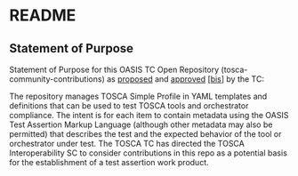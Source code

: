 <div>
<h1>README</h1>


<div>
<h2><a id="purposeStatement">Statement of Purpose</a></h2>

<p>Statement of Purpose for this OASIS TC Open Repository (tosca-community-contributions) as <a href="https://lists.oasis-open.org/archives/tosca/201608/msg00005.html">proposed</a> and <a href="https://www.oasis-open.org/committees/download.php/58670/TOSCA-TC-Minutes2016-08-04.docx">approved</a> [<a href="https://issues.oasis-open.org/browse/TCADMIN-2420">bis</a>] by the TC:</p>

<p>The repository manages TOSCA Simple Profile in YAML templates and definitions that can be used to test TOSCA tools and orchestrator compliance. The intent is for each item to contain metadata using the OASIS Test Assertion Markup Language (although other metadata may also be permitted) that describes the test and the expected behavior of the tool or orchestrator under test. The TOSCA TC has directed the TOSCA Interoperability SC to consider contributions in this repo as a potential basis for the establishment of a test assertion work product.</p>

<!-- 
d1: OASIS TC Open Repository: manages TOSCA Simple Profile in YAML templates and definitions that can be used to test TOSCA compliance using metadata (primarily the OASIS Test Assertion Markup Language) that describes the test and the expected behavior of the TOSCA tool or orchestrator -->

</div>


</div></div>

